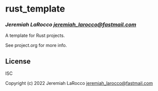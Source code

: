 # rust_template
### _Jeremiah LaRocco <jeremiah_larocco@fastmail.com>_

A template for Rust projects.

See project.org for more info.

## License

ISC

Copyright (c) 2022 Jeremiah LaRocco <jeremiah_larocco@fastmail.com>
